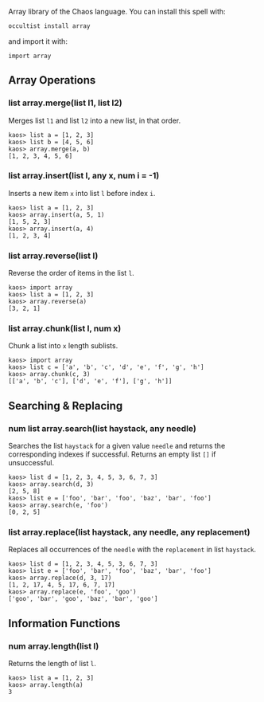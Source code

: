 Array library of the Chaos language. You can install this spell with:

```bash
occultist install array
```

and import it with:

```chaos
import array
```

## Array Operations

### list array.merge(list l1, list l2)

Merges list `l1` and list `l2` into a new list, in that order.

```chaos
kaos> list a = [1, 2, 3]
kaos> list b = [4, 5, 6]
kaos> array.merge(a, b)
[1, 2, 3, 4, 5, 6]
```

### list array.insert(list l, any x, num i = -1)

Inserts a new item `x` into list `l` before index `i`.

```chaos
kaos> list a = [1, 2, 3]
kaos> array.insert(a, 5, 1)
[1, 5, 2, 3]
kaos> array.insert(a, 4)
[1, 2, 3, 4]
```

### list array.reverse(list l)

Reverse the order of items in the list `l`.

```chaos
kaos> import array
kaos> list a = [1, 2, 3]
kaos> array.reverse(a)
[3, 2, 1]
```

### list array.chunk(list l, num x)

Chunk a list into `x` length sublists.

```chaos
kaos> import array
kaos> list c = ['a', 'b', 'c', 'd', 'e', 'f', 'g', 'h']
kaos> array.chunk(c, 3)
[['a', 'b', 'c'], ['d', 'e', 'f'], ['g', 'h']]
```

## Searching & Replacing

### num list array.search(list haystack, any needle)

Searches the list `haystack` for a given value `needle` and returns the corresponding indexes if successful. Returns an empty list `[]` if unsuccessful.

```chaos
kaos> list d = [1, 2, 3, 4, 5, 3, 6, 7, 3]
kaos> array.search(d, 3)
[2, 5, 8]
kaos> list e = ['foo', 'bar', 'foo', 'baz', 'bar', 'foo']
kaos> array.search(e, 'foo')
[0, 2, 5]
```

### list array.replace(list haystack, any needle, any replacement)

Replaces all occurrences of the `needle` with the `replacement` in list `haystack`.

```chaos
kaos> list d = [1, 2, 3, 4, 5, 3, 6, 7, 3]
kaos> list e = ['foo', 'bar', 'foo', 'baz', 'bar', 'foo']
kaos> array.replace(d, 3, 17)
[1, 2, 17, 4, 5, 17, 6, 7, 17]
kaos> array.replace(e, 'foo', 'goo')
['goo', 'bar', 'goo', 'baz', 'bar', 'goo']
```

## Information Functions

### num array.length(list l)

Returns the length of list `l`.

```chaos
kaos> list a = [1, 2, 3]
kaos> array.length(a)
3
```
